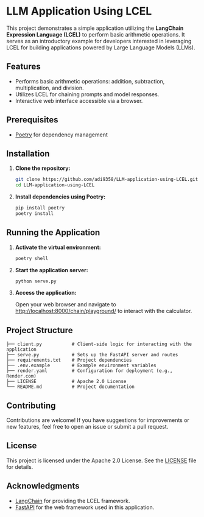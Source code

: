 
# LLM Application Using LCEL

This project demonstrates a simple application utilizing the **LangChain Expression Language (LCEL)** to perform basic arithmetic operations. It serves as an introductory example for developers interested in leveraging LCEL for building applications powered by Large Language Models (LLMs).

## Features

- Performs basic arithmetic operations: addition, subtraction, multiplication, and division.
- Utilizes LCEL for chaining prompts and model responses.
- Interactive web interface accessible via a browser.

## Prerequisites

- [Poetry](https://python-poetry.org/docs/#installation) for dependency management

## Installation

1. **Clone the repository:**

   ```bash
   git clone https://github.com/adi9358/LLM-application-using-LCEL.git
   cd LLM-application-using-LCEL
   ```

2. **Install dependencies using Poetry:**

   ```bash
   pip install poetry
   poetry install
   ```

## Running the Application

1. **Activate the virtual environment:**

   ```bash
   poetry shell
   ```

2. **Start the application server:**

   ```bash
   python serve.py
   ```

3. **Access the application:**

   Open your web browser and navigate to [http://localhost:8000/chain/playground/](http://localhost:8000/chain/playground/) to interact with the calculator.

## Project Structure

```
├── client.py           # Client-side logic for interacting with the application
├── serve.py            # Sets up the FastAPI server and routes
├── requirements.txt    # Project dependencies
├── .env.example        # Example environment variables
├── render.yaml         # Configuration for deployment (e.g., Render.com)
├── LICENSE             # Apache 2.0 License
└── README.md           # Project documentation
```

## Contributing

Contributions are welcome! If you have suggestions for improvements or new features, feel free to open an issue or submit a pull request.

## License

This project is licensed under the Apache 2.0 License. See the [LICENSE](LICENSE) file for details.

## Acknowledgments

- [LangChain](https://github.com/langchain-ai/langchain) for providing the LCEL framework.
- [FastAPI](https://fastapi.tiangolo.com/) for the web framework used in this application.
